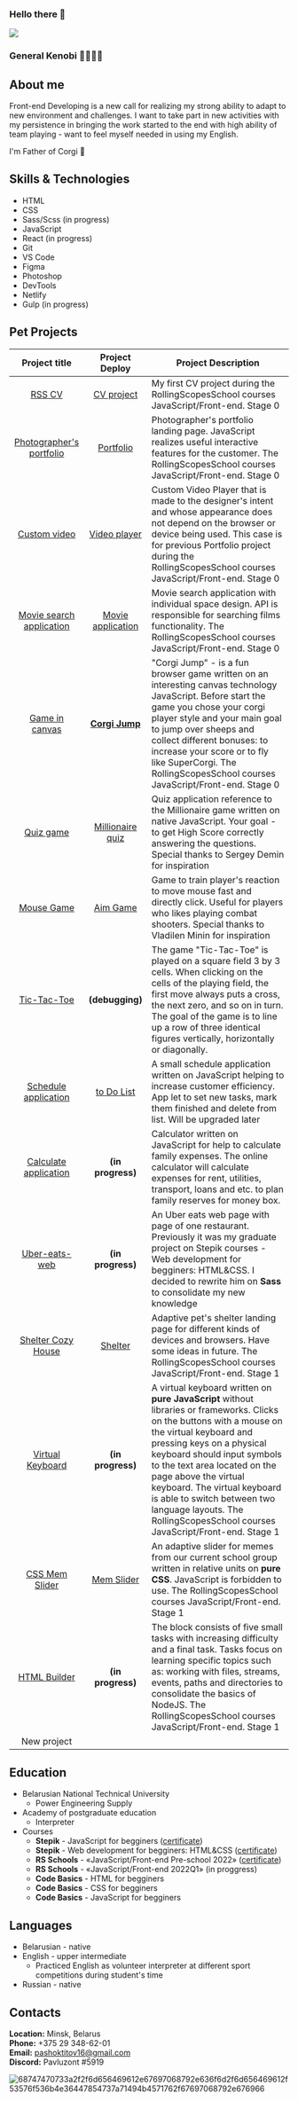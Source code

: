 ### Hello there 👋
![](https://www.codewars.com/users/PavelTitov16/badges/large)
### General Kenobi 👋👋👋👋

## **About me** ##
Front-end Developing is a new call for realizing my strong ability to adapt to new environment and challenges. I want to take part in new activities with my persistence in bringing the work started to the end with high ability of team playing - want to feel myself needed in using my English.

I'm Father of Corgi 🦊

## **Skills & Technologies** ##
* HTML
* CSS
* Sass/Scss (in progress)
* JavaScript
* React (in progress)
* Git
* VS Code
* Figma
* Photoshop
* DevTools
* Netlify
* Gulp (in progress)

## **Pet Projects** ##
Project title|Project Deploy|Project Description|
:-----------:|:------------:|-------------------|
[RSS CV](https://github.com/PavelTitov16/rsschool-cv)|[CV project](https://paveltitov16.github.io/rsschool-cv/)|My first CV project during the RollingScopesSchool courses JavaScript/Front-end. Stage 0|
[Photographer's portfolio](https://github.com/PavelTitov16/Photographer-s-portfolio)|[Portfolio](https://paveltitov16.github.io/Photographer-s-portfolio/portfolio/)|Photographer's portfolio landing page. JavaScript realizes useful interactive features for the customer. The RollingScopesSchool courses JavaScript/Front-end. Stage 0|
[Custom video](https://github.com/PavelTitov16/Video_player)|[Video player](https://paveltitov16.github.io/Video_player/custom-video/)|Custom Video Player that is made to the designer's intent and whose appearance does not depend on the browser or device being used. This case is for previous Portfolio project during the RollingScopesSchool courses JavaScript/Front-end. Stage 0|
[Movie  search application](https://github.com/PavelTitov16/Movie-application)|[Movie application](https://paveltitov16.github.io/Movie-application/movie-app/)|Movie search application with individual space design. API is responsible for searching films functionality. The RollingScopesSchool courses JavaScript/Front-end. Stage 0|
[Game in canvas](https://github.com/PavelTitov16/Corgi_Jump-game)|[**Corgi Jump**](https://paveltitov16.github.io/Corgi_Jump-game/game-app/)|"Corgi Jump" - is a fun browser game written on an interesting canvas technology JavaScript. Before start the game you chose your corgi player style and your main goal to jump over sheeps and collect different bonuses: to increase your score or to fly like SuperCorgi. The RollingScopesSchool courses JavaScript/Front-end. Stage 0|
[Quiz game](https://github.com/PavelTitov16/Quiz)|[Millionaire quiz](https://paveltitov16.github.io/Quiz/)|Quiz application reference to the Millionaire game written on native JavaScript. Your goal - to get High Score correctly answering the questions. Special thanks to Sergey Demin for inspiration|
[Mouse Game](https://github.com/PavelTitov16/Aim_Game)|[Aim Game](https://paveltitov16.github.io/Aim_Game/)|Game to train player's reaction to move mouse fast and directly click. Useful for players who likes playing combat shooters. Special thanks to Vladilen Minin for inspiration|
[Tic-Tac-Toe](https://github.com/PavelTitov16/tic-tac-toe)|**(debugging)**|The game "Tic-Tac-Toe" is played on a square field 3 by 3 cells. When clicking on the cells of the playing field, the first move always puts a cross, the next zero, and so on in turn. The goal of the game is to line up a row of three identical figures vertically, horizontally or diagonally.|
[Schedule application](https://github.com/PavelTitov16/to-Do-List)|[to Do List](https://paveltitov16.github.io/to-Do-List/)|A small schedule application written on JavaScript helping to increase customer efficiency. App let to set new tasks, mark them finished and delete from list. Will be upgraded later|
[Calculate application](https://github.com/PavelTitov16/Calculate)|**(in progress)**|Calculator written on JavaScript for help to calculate family expenses. The online calculator will calculate expenses for rent, utilities, transport, loans and etc. to plan family reserves for money box.|
[Uber-eats-web](https://github.com/PavelTitov16/Uber-eats-web)|**(in progress)**|An Uber eats web page with page of one restaurant. Previously it was my graduate project on Stepik courses - Web development for begginers: HTML&CSS. I decided to rewrite him on **Sass** to consolidate my new knowledge|
[Shelter Cozy House](https://github.com/PavelTitov16/Shelter)|[Shelter](https://paveltitov16.github.io/Shelter/shelter/pages/main/index.html)|Adaptive pet's shelter landing page for different kinds of devices and browsers. Have some ideas in future. The RollingScopesSchool courses JavaScript/Front-end. Stage 1|
[Virtual Keyboard](https://github.com/PavelTitov16/Virtual-Keyboard)|**(in progress)**|A virtual keyboard written on **pure JavaScript** without libraries or frameworks. Clicks on the buttons with a mouse on the virtual keyboard and pressing keys on a physical keyboard should input symbols to the text area located on the page above the virtual keyboard. The virtual keyboard is able to switch between two language layouts. The RollingScopesSchool courses JavaScript/Front-end. Stage 1|
[CSS Mem Slider](https://github.com/PavelTitov16/cssMemSlider)|[Mem Slider](https://paveltitov16.github.io/cssMemSlider/cssMemSlider/)|An adaptive slider for memes from our current school group written in relative units on **pure CSS**. JavaScript is forbidden to use. The RollingScopesSchool courses JavaScript/Front-end. Stage 1|
[HTML Builder](https://github.com/PavelTitov16/HTML-builder)|**(in progress)**|The block consists of five small tasks with increasing difficulty and a final task. Tasks focus on learning specific topics such as: working with files, streams, events, paths and directories to consolidate the basics of NodeJS. The RollingScopesSchool courses JavaScript/Front-end. Stage 1|
New project|            |                   |
 
## **Education** ##
* Belarusian National Technical University
    + Power Engineering Supply
* Academy of postgraduate education
    + Interpreter
* Courses
    + **Stepik** - JavaScript for begginers ([certificate](https://stepik.org/cert/1267113))
    + **Stepik** - Web development for begginers: HTML&CSS ([certificate](https://stepik.org/cert/1328852))
    + **RS Schools** - «JavaScript/Front-end Pre-school 2022» ([certificate](https://app.rs.school/certificate/3775uhay))
    + **RS Schools** - «JavaScript/Front-end 2022Q1» (in proggress)
    + **Code Basics** - HTML for begginers 
    + **Code Basics** - CSS for begginers
    + **Code Basics** - JavaScript for begginers

## **Languages** ##
* Belarusian - native
* English - upper intermediate
   + Practiced English as volunteer interpreter at different sport competitions during student's time
* Russian - native

## **Contacts** ##
**Location:** Minsk, Belarus\
**Phone:** +375 29 348-62-01\
**Email:** pashoktitov16@gmail.com\
**Discord:** Pavluzont #5919

![68747470733a2f2f6d656469612e67697068792e636f6d2f6d656469612f53576f536b4e36447854737a71494b4571762f67697068792e676966](https://user-images.githubusercontent.com/94010184/154801518-49ee9ecb-0ddb-4325-9069-d0afeaec691c.gif)




<!--
**PavelTitov16/PavelTitov16** is a ✨ _special_ ✨ repository because its `README.md` (this file) appears on your GitHub profile.

Here are some ideas to get you started:

- 🔭 I’m currently working on ...
- 🌱 I’m currently learning ...
- 👯 I’m looking to collaborate on ...
- 🤔 I’m looking for help with ...
- 💬 Ask me about ...
- 📫 How to reach me: ...
- 😄 Pronouns: ...
- ⚡ Fun fact: ...
-->

